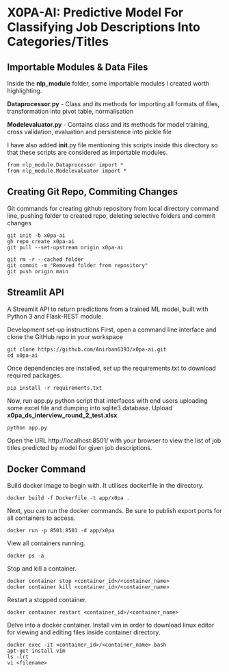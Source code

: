 # X0PA-AI: Predictive Model For Classifying Job Descriptions Into Categories/Titles

## Importable Modules & Data Files

Inside the **nlp_module** folder, some importable modules I created worth highlighting.

**Dataprocessor.py** - Class and its methods for importing all formats of files, transformation into pivot table, normalisation

**Modelevaluator.py** - Contains class and its methods for model training, cross validation, evaluation and persistence into pickle file

I have also added __init__.py file mentioning this scripts inside this directory so that these scripts are considered as importable modules.
```
from nlp_module.Dataprocessor import *
from nlp_module.Modelevaluator import *
```

## Creating Git Repo, Commiting Changes

Git commands for creating github repository from local directory command line, pushing folder to created repo, deleting selective folders and commit changes

```
git init -b x0pa-ai
gh repo create x0pa-ai
git pull --set-upstream origin x0pa-ai

git rm -r --cached folder
git commit -m "Removed folder from repository"
git push origin main
```

## Streamlit API
A Streamlit API to return predictions from a trained ML model, built with Python 3 and Flask-REST module.

Development set-up instructions
First, open a command line interface and clone the GitHub repo in your workspace

```
git clone https://github.com/Anirban6393/x0pa-ai.git
cd x0pa-ai
```

Once dependencies are installed, set up the requirements.txt to download required packages.
```
pip install -r requirements.txt
```
Now, run app.py python script that interfaces with end users uploading some excel file and dumping into sqlite3 database.
Upload **x0pa_ds_interview_round_2_test.xlsx** 

```
python app.py
```
Open the URL http://localhost:8501/ with your browser to view the list of job titles predicted by model for given job descriptions.

## Docker Command

Build docker image to begin with. It utilises dockerfile in the directory.
```
docker build -f Dockerfile -t app/x0pa .
```
Next, you can run the docker commands. Be sure to publish export ports for all containers to access.
``` 
docker run -p 8501:8501 -d app/x0pa
```
View all containers running.
``` 
docker ps -a 
```
Stop and kill a container.
``` 
docker container stop <container_id>/<container_name>
docker container kill <container_id>/<container_name>
```
Restart a stopped container.
``` 
docker container restart <container_id>/<container_name>  
```

Delve into a docker container. Install vim in order to download linux editor for viewing and editing files inside container directory.
```
docker exec -it <container_id>/<container_name> bash
apt-get install vim
ls -lrt
vi <filename>
```
